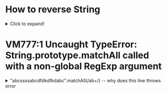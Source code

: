 # How to reverse String

<details>
  <summary>Click to expand!</summary>
  
  ```Java
    [...'Mohan'].reverse().join('')
  ```
</details>


# VM777:1 Uncaught TypeError: String.prototype.matchAll called with a non-global RegExp argument

<details>
  <summary>"abcssssabcdfdkdfkdabc".matchAll(/ab+/) -- why does this line throws error</summary>
  It was missing global flag
  
  ```Java
  "abcssssabcdfdkdfkdabc".matchAll(/ab+/g)
  [..."abcssssabcdfdkdfkdabc".matchAll(/ab+/g)]
  ```
</details>
